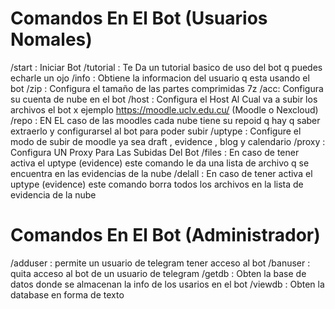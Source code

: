 # Comandos En El Bot (Usuarios Nomales)
/start : Iniciar Bot 
/tutorial : Te Da un tutorial basico de uso del bot q puedes echarle un ojo
/info : Obtiene la informacion del usuario q esta usando el bot
/zip : Configura el tamaño de las partes comprimidas 7z
/acc: Configura su cuenta de nube en el bot
/host : Configura el Host Al Cual va a subir los archivos el bot x ejemplo https://moodle.uclv.edu.cu/ (Moodle o Nexcloud)
/repo : EN EL caso de las moodles cada nube tiene su repoid q hay q saber extraerlo y configurarsel al bot para poder subir
/uptype : Configure el modo de subir de moodle ya sea draft , evidence , blog y calendario
/proxy : Configura UN Proxy Para Las Subidas Del Bot
/files : En caso de tener activa el uptype (evidence) este comando le da una lista de archivo q se encuentra en las evidencias de la nube
/delall : En caso de tener activa el uptype (evidence) este comando borra todos los archivos en la lista de evidencia de la nube

# Comandos En El Bot (Administrador) 
/adduser : permite un usuario de telegram tener acceso al bot
/banuser : quita acceso al bot de un usuario de telegram
/getdb : Obten la base de datos donde se almacenan la info de los usarios en el bot
/viewdb : Obten la database en forma de texto 
